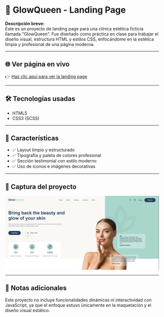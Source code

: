  
# 🌟 GlowQueen - Landing Page

**Descripción breve:**  
Este es un proyecto de landing page para una clínica estética ficticia llamada "GlowQueen". Fue diseñado como práctica en clase para trabajar el diseño visual, estructura HTML y estilos CSS, enfocándome en la estética limpia y profesional de una página moderna.

---

## 🌐 Ver página en vivo

👉 [Haz clic aquí para ver la landing page](https://matusbh.github.io/CSS-Tarea-entregable-1-Header-Spa-Beauty/)

---

## 🛠️ Tecnologías usadas

- HTML5  
- CSS3 (SCSS)

---

## 🚀 Características

- ✅ Layout limpio y estructurado  
- ✅ Tipografía y paleta de colores profesional  
- ✅ Sección testimonial con estilo moderno  
- ✅ Uso de iconos e imágenes decorativas  

---

## 📸 Captura del proyecto

![Vista principal](./Spa-LandingPage.PNG)

---

## 📝 Notas adicionales

Este proyecto no incluye funcionalidades dinámicas ni interactividad con JavaScript, ya que el enfoque estuvo únicamente en la maquetación y el diseño visual estático.
